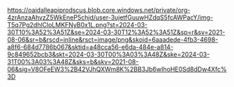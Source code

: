 https://oaidalleapiprodscus.blob.core.windows.net/private/org-4zrAnzaAhvzZ5WkEneP5chjd/user-3ujetfGuuwHZdqS5fcAWPacY/img-T5q7Pg2dhlCloLMKFNyB0x1L.png?st=2024-03-30T10%3A52%3A51Z&se=2024-03-30T12%3A52%3A51Z&sp=r&sv=2021-08-06&sr=b&rscd=inline&rsct=image/png&skoid=6aaadede-4fb3-4698-a8f6-684d7786b067&sktid=a48cca56-e6da-484e-a814-9c849652bcb3&skt=2024-03-30T00%3A03%3A48Z&ske=2024-03-31T00%3A03%3A48Z&sks=b&skv=2021-08-06&sig=V8OFeEW3%2B42VJhQXWm8K%2BB3Jb6wIhoHE0Sd8dDw4Xfc%3D